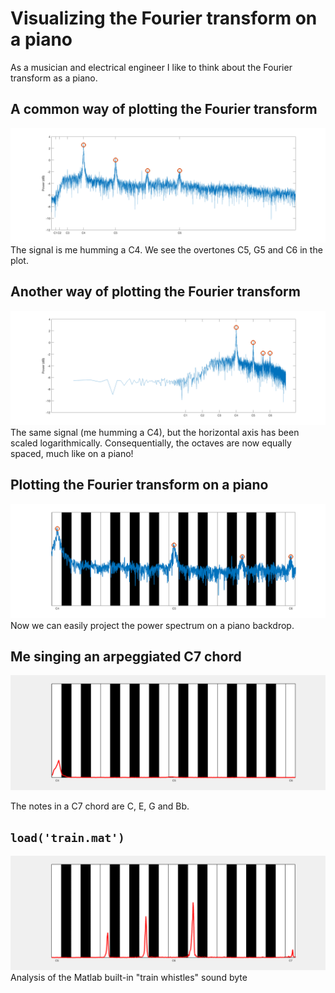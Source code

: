 # Visualizing the Fourier transform on a piano
As a musician and electrical engineer I like to think about the Fourier transform as a piano.

## A common way of plotting the Fourier transform
![](c-linear-freq.png)
The signal is me humming a C4. We see the overtones C5, G5 and C6 in the plot.

## Another way of plotting the Fourier transform
![](c-log-freq.png)
The same signal (me humming a C4), but the horizontal axis has been scaled logarithmically. Consequentially, the octaves are now equally spaced, much like on a piano!

## Plotting the Fourier transform on a piano
![](c-piano.png)
Now we can easily project the power spectrum on a piano backdrop.

## Me singing an arpeggiated C7 chord
![](c7.gif)

The notes in a C7 chord are C, E, G and Bb.

## `load('train.mat')`
![](train.gif)
Analysis of the Matlab built-in "train whistles" sound byte

